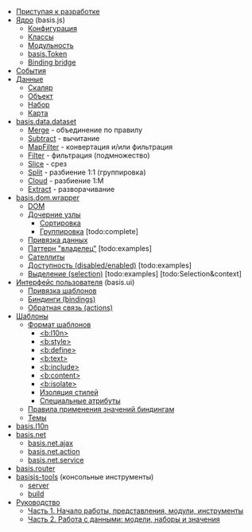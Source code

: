 * [Приступая к разработке](get-started.md)
* [Ядро](basis.md) (basis.js)
  * [Конфигурация](config.md)
  * [Классы](basis.Class.md)
  * [Модульность](resources.md)
  * [basis.Token](basis.Token.md)
  * [Binding bridge](bindingbridge.md)
* [События](basis.event.md)
* [Данные](basis.data.md)
  * [Скаляр](basis.data.Value.md)
  * [Объект](basis.data.Object.md)
  * [Набор](basis.data.datasets.md)
  * [Карта](basis.data.map.md)
* [basis.data.dataset](basis.data.dataset.md)
  * [Merge](dataset/merge.md) - объединение по правилу
  * [Subtract](dataset/subtract.md) - вычитание
  * [MapFilter](dataset/mapfilter.md) - конвертация и/или фильтрация
  * [Filter](dataset/filter.md) - фильтрация (подмножество)
  * [Slice](dataset/slice.md) - срез
  * [Split](dataset/split.md) - разбиение 1:1 (группировка)
  * [Cloud](dataset/cloud.md) - разбиение 1:M
  * [Extract](dataset/extract.md) - разворачивание
* [basis.dom.wrapper](basis.dom.wrapper.md)
  * [DOM](basis.dom.wrapper_dom.md)
  * [Дочерние узлы](basis.dom.wrapper_childNodes.md)
    * [Сортировка](basis.dom.wrapper_sorting.md)
    * [Группировка](basis.dom.wrapper_grouping.md) \[todo:complete]
  * [Привязка данных](basis.dom.wrapper_data.md)
  * [Паттерн "владелец"](basis.dom.wrapper_owner.md) \[todo:examples]
  * [Сателлиты](basis.dom.wrapper_satellite.md)
  * [Доступность (disabled/enabled)](basis.dom.wrapper_disabled.md) \[todo:examples]
  * [Выделение (selection)](basis.dom.wrapper_selection.md) \[todo:examples] \[todo:Selection&context]
* [Интерфейс пользователя](basis.ui.md) (basis.ui)
  * [Привязка шаблонов](basis.ui_template.md)
  * [Биндинги (bindings)](basis.ui_bindings.md)
  * [Обратная связь (actions)](basis.ui_actions.md)
* [Шаблоны](basis.template.md)
  * [Формат шаблонов](basis.template_format.md)
    * [&lt;b:l10n&gt;](template/b-l10n.md)
    * [&lt;b:style&gt;](template/b-style.md)
    * [&lt;b:define&gt;](template/b-define.md)
    * [&lt;b:text&gt;](template/b-text.md)
    * [&lt;b:include&gt;](template/b-include.md)
    * [&lt;b:content&gt;](template/b-content.md)
    * [&lt;b:isolate&gt;](template/b-isolate.md)
    * [Изоляция стилей](template/isolate-style.md)
    * [Специальные атрибуты](template/atrtibute.md)
  * [Правила применения значений биндингам](basis.template_bindings.md)
  * [Темы](basis.template_theme.md)
* [basis.l10n](basis.l10n.md)
* [basis.net](basis.net.md)
  * [basis.net.ajax](basis.net.ajax.md)
  * [basis.net.action](basis.net.action.md)
  * [basis.net.service](basis.net.service.md)
* [basis.router](basis.router.md)
* [basisjs-tools](basisjs-tools/index.md) (консольные инструменты)
    * [server](basisjs-tools/server.md)
    * [build](basisjs-tools/build.md)
* [Руководство](tutorial/index.md)
  * [Часть 1. Начало работы, представления, модули, инструменты](tutorial/part1/index.md)
  * [Часть 2. Работа с данными: модели, наборы и значения](tutorial/part2/index.md)
